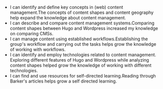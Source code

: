 - I can identify and define key concepts in (web) content management.The concepts of content shapes and content geography help expand the knowledge about content management.
- I can describe and compare content management systems.Comparing content shapes between Hugo and Wordpress increased my knowledge on comparing CMSs.
- I can manage content using established workflows.Establishing the group's workflow and carrying out the tasks helps grow the knowledge of working with workflows.
- I can identify and employ technologies related to content management. Exploring different features of Hugo and Wordpress while analyzing content shapes helped grow the knowledge of working with different technologies.
- I can find and use resources for self-directed learning.Reading through Barker's articles helps grow a self directed learning.
